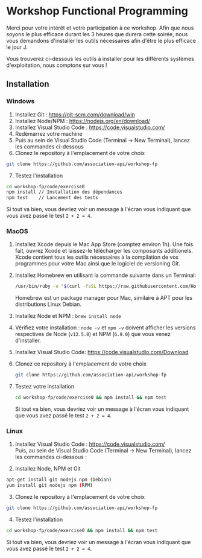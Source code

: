 # Workshop Functional Programming

Merci pour votre intérêt et votre participation à ce workshop.
Afin que nous soyons le plus efficace durant les 3 heures que durera cette soirée, nous vous demandons d'installer les outils nécessaires afin d'être le plus efficace le jour J.

Vous trouverez ci-dessous les outils à installer pour les différents systèmes d'exploitation, nous comptons sur vous !

## Installation

### Windows

1. Installez Git : https://git-scm.com/download/win
2. Installez Node/NPM : https://nodejs.org/en/download/
3. Installez Visual Studio Code : https://code.visualstudio.com/  
4. Redémarrez votre machine
5. Puis au sein de Visual Studio Code (Terminal -> New Terminal), lancez les commandes ci-dessous
6. Clonez le repository à l'emplacement de votre choix
```bash
git clone https://github.com/association-api/workshop-fp
```
7. Testez l'installation
```bash
cd workshop-fp/code/exercise0
npm install // Installation des dépendances
npm test    // Lancement des tests
```
Si tout va bien, vous devriez voir un message à l'écran vous indiquant que vous avez passé le test `2 + 2 = 4`.

### MacOS

1. Installez Xcode depuis le Mac App Store (comptez environ 1h). Une fois fait, ouvrez Xcode et laissez-le télécharger les composants additionels. Xcode contient tous les outils nécessaires à la compilation de vos programmes pour votre Mac ainsi que le logiciel de versioning Git.

2. Installez Homebrew en utilisant la commande suivante dans un Terminal:

    ```bash
    /usr/bin/ruby -e "$(curl -fsSL https://raw.githubusercontent.com/Homebrew/install/master/install)"
    ```
    
    Homebrew est un package manager pour Mac, similaire à APT pour les distributions Linux Debian.

3. Installez Node et NPM : `brew install node`

4. Vérifiez votre installation : `node -v` et `npm -v` doivent afficher les versions respectives de Node (`v12.5.0`) et NPM (`6.9.0`) que vous venez d'installer.

5. Installez Visual Studio Code: https://code.visualstudio.com/Download

6. Clonez ce repository à l'emplacement de votre choix

    ```bash
    git clone https://github.com/association-api/workshop-fp
    ```
    
7. Testez votre installation

    ```bash
    cd workshop-fp/code/exercise0 && npm install && npm test
    ```
    
    Si tout va bien, vous devriez voir un message à l'écran vous indiquant que vous avez passé le test `2 + 2 = 4`.

### Linux

1. Installez Visual Studio Code : https://code.visualstudio.com/  
Puis, au sein de Visual Studio Code (Terminal -> New Terminal), lancez les commandes ci-dessous :

2. Installez Node, NPM et Git
```bash
apt-get install git nodejs npm (Debian)
yum install git nodejs npm (RPM)
```

3. Clonez le repository à l'emplacement de votre choix
```bash
git clone https://github.com/association-api/workshop-fp
```

4. Testez l'installation
```bash
cd workshop-fp/code/exercise0 && npm install && npm test
```
Si tout va bien, vous devriez voir un message à l'écran vous indiquant que vous avez passé le test `2 + 2 = 4`.
